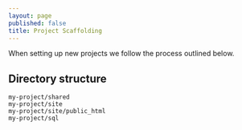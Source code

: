 ```yaml
---
layout: page
published: false
title: Project Scaffolding
---
```


When setting up new projects we follow the process outlined below.

## Directory structure

```
my-project/shared
my-project/site
my-project/site/public_html
my-project/sql
```

